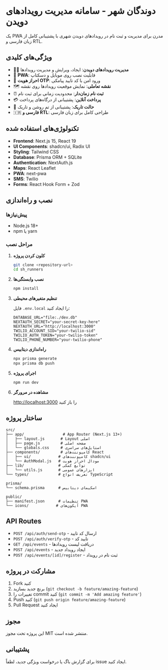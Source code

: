 # دوندگان شهر - سامانه مدیریت رویدادهای دویدن

یک PWA مدرن برای مدیریت و ثبت نام در رویدادهای دویدن شهری با پشتیبانی کامل از زبان فارسی و RTL.

## ویژگی‌های کلیدی

- 🏃‍♂️ **مدیریت رویدادهای دویدن**: ایجاد، ویرایش و مدیریت رویدادها
- 📱 **PWA**: قابلیت نصب روی موبایل و دسکتاپ
- 🔐 **احراز هویت OTP**: ورود امن با کد تایید پیامکی
- 🗺️ **نقشه تعاملی**: نمایش موقعیت رویدادها روی نقشه
- ⏰ **ثبت نام زمان‌دار**: محدودیت زمانی برای ثبت نام
- 💳 **پرداخت آنلاین**: پشتیبانی از درگاه‌های پرداخت
- 🌙 **حالت تاریک**: پشتیبانی از تم روشن و تاریک
- 🇮🇷 **فارسی و RTL**: طراحی کامل برای زبان فارسی

## تکنولوژی‌های استفاده شده

- **Frontend**: Next.js 15, React 19
- **UI Components**: shadcn/ui, Radix UI
- **Styling**: Tailwind CSS
- **Database**: Prisma ORM + SQLite
- **Authentication**: NextAuth.js
- **Maps**: React Leaflet
- **PWA**: next-pwa
- **SMS**: Twilio
- **Forms**: React Hook Form + Zod

## نصب و راه‌اندازی

### پیش‌نیازها

- Node.js 18+ 
- npm یا yarn

### مراحل نصب

1. **کلون کردن پروژه**
   ```bash
   git clone <repository-url>
   cd sh_runners
   ```

2. **نصب وابستگی‌ها**
   ```bash
   npm install
   ```

3. **تنظیم متغیرهای محیطی**
   
   فایل `.env.local` را ایجاد کنید:
   ```env
   DATABASE_URL="file:./dev.db"
   NEXTAUTH_SECRET="your-secret-key-here"
   NEXTAUTH_URL="http://localhost:3000"
   TWILIO_ACCOUNT_SID="your-twilio-sid"
   TWILIO_AUTH_TOKEN="your-twilio-token"
   TWILIO_PHONE_NUMBER="your-twilio-phone"
   ```

4. **راه‌اندازی دیتابیس**
   ```bash
   npx prisma generate
   npx prisma db push
   ```

5. **اجرای پروژه**
   ```bash
   npm run dev
   ```

6. **مشاهده در مرورگر**
   
   [http://localhost:3000](http://localhost:3000) را باز کنید

## ساختار پروژه

```
src/
├── app/                 # App Router (Next.js 13+)
│   ├── layout.js       # Layout اصلی
│   ├── page.js         # صفحه اصلی
│   └── globals.css     # استایل‌های سراسری
├── components/         # کامپوننت‌های React
│   ├── ui/            # کامپوننت‌های shadcn/ui
│   └── AuthModal.js   # مودال احراز هویت
├── lib/               # توابع کمکی
│   └── utils.js       # ابزارهای عمومی
└── types/             # تعریف انواع TypeScript

prisma/
└── schema.prisma      # اسکیمای دیتابیس

public/
├── manifest.json      # تنظیمات PWA
└── icons/            # آیکون‌های PWA
```

## API Routes

- `POST /api/auth/send-otp` - ارسال کد تایید
- `POST /api/auth/verify-otp` - تایید کد
- `GET /api/events` - دریافت لیست رویدادها
- `POST /api/events` - ایجاد رویداد جدید
- `POST /api/events/[id]/register` - ثبت نام در رویداد

## مشارکت در پروژه

1. Fork کنید
2. برنچ جدید بسازید (`git checkout -b feature/amazing-feature`)
3. تغییرات را commit کنید (`git commit -m 'Add amazing feature'`)
4. Push کنید (`git push origin feature/amazing-feature`)
5. Pull Request ایجاد کنید

## مجوز

این پروژه تحت مجوز MIT منتشر شده است.

## پشتیبانی

برای گزارش باگ یا درخواست ویژگی جدید، لطفاً issue ایجاد کنید.
